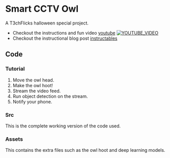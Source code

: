 # Smart CCTV Owl 
A T3chFlicks halloween special project.
* Checkout the instructions and fun video [youtube](https://youtu.be/aLX4btGs_x8)
 [![YOUTUBE_VIDEO](https://img.youtube.com/vi/aLX4btGs_x8/0.jpg)](https://www.youtube.com/watch?v=aLX4btGs_x8)
* Checkout the instructional blog post [instructables](https://www.instructables.com/id/Smart-Security-Owl/)

## Code
### Tutorial
1. Move the owl head.
2. Make the owl hoot!
3. Stream the video feed.
4. Run object detection on the stream.
5. Notify your phone.

### Src
This is the complete working version of the code used.

### Assets
This contains the extra files such as the owl hoot and deep learning models.
